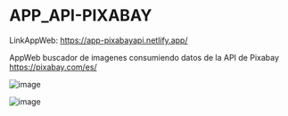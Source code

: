 # APP_API-PIXABAY

LinkAppWeb: https://app-pixabayapi.netlify.app/

AppWeb buscador de imagenes consumiendo datos de la API de Pixabay 
https://pixabay.com/es/

![image](https://github.com/FreddyArreagaM/APP_PIXABAY-API/assets/127709400/8c9dbfb5-b9ca-46cf-a3d8-4fc1f49dad5e)

![image](https://github.com/FreddyArreagaM/APP_PIXABAY-API/assets/127709400/1c66aa17-5e55-4308-86ca-2453545c9b58)


